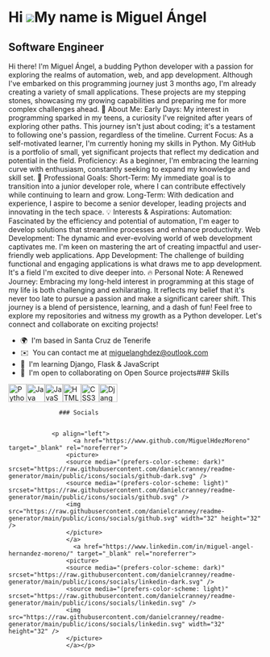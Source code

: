 Hi ![](https://user-images.githubusercontent.com/18350557/176309783-0785949b-9127-417c-8b55-ab5a4333674e.gif)My name is Miguel Ángel
====================================================================================================================================

Software Engineer
-----------------

Hi there! I'm Miguel Ángel, a budding Python developer with a passion for exploring the realms of automation, web, and app development. Although I've embarked on this programming journey just 3 months ago, I'm already creating a variety of small applications. These projects are my stepping stones, showcasing my growing capabilities and preparing me for more complex challenges ahead. 🌟 About Me: Early Days: My interest in programming sparked in my teens, a curiosity I've reignited after years of exploring other paths. This journey isn't just about coding; it's a testament to following one's passion, regardless of the timeline. Current Focus: As a self-motivated learner, I'm currently honing my skills in Python. My GitHub is a portfolio of small, yet significant projects that reflect my dedication and potential in the field. Proficiency: As a beginner, I'm embracing the learning curve with enthusiasm, constantly seeking to expand my knowledge and skill set. 🚀 Professional Goals: Short-Term: My immediate goal is to transition into a junior developer role, where I can contribute effectively while continuing to learn and grow. Long-Term: With dedication and experience, I aspire to become a senior developer, leading projects and innovating in the tech space. 💡 Interests & Aspirations: Automation: Fascinated by the efficiency and potential of automation, I'm eager to develop solutions that streamline processes and enhance productivity. Web Development: The dynamic and ever-evolving world of web development captivates me. I'm keen on mastering the art of creating impactful and user-friendly web applications. App Development: The challenge of building functional and engaging applications is what draws me to app development. It's a field I'm excited to dive deeper into. 🔥 Personal Note: A Renewed Journey: Embracing my long-held interest in programming at this stage of my life is both challenging and exhilarating. It reflects my belief that it's never too late to pursue a passion and make a significant career shift. This journey is a blend of persistence, learning, and a dash of fun! Feel free to explore my repositories and witness my growth as a Python developer. Let's connect and collaborate on exciting projects!

*   🌍  I'm based in Santa Cruz de Tenerife
*   ✉️  You can contact me at [miguelanghdez@outlook.com](mailto:miguelanghdez@outlook.com)
*   🧠  I'm learning Django, Flask & JavaScript
*   🤝  I'm open to collaborating on Open Source projects### Skills 
<p align="left">
<a href="https://www.python.org/" target="_blank" rel="noreferrer"><img src="https://raw.githubusercontent.com/danielcranney/readme-generator/main/public/icons/skills/python-colored.svg" width="36" height="36" alt="Python" /></a><a href="https://www.oracle.com/java/" target="_blank" rel="noreferrer"><img src="https://raw.githubusercontent.com/danielcranney/readme-generator/main/public/icons/skills/java-colored.svg" width="36" height="36" alt="Java" /></a><a href="https://developer.mozilla.org/en-US/docs/Web/JavaScript" target="_blank" rel="noreferrer"><img src="https://raw.githubusercontent.com/danielcranney/readme-generator/main/public/icons/skills/javascript-colored.svg" width="36" height="36" alt="JavaScript" /></a><a href="https://developer.mozilla.org/en-US/docs/Glossary/HTML5" target="_blank" rel="noreferrer"><img src="https://raw.githubusercontent.com/danielcranney/readme-generator/main/public/icons/skills/html5-colored.svg" width="36" height="36" alt="HTML5" /></a><a href="https://www.w3.org/TR/CSS/#css" target="_blank" rel="noreferrer"><img src="https://raw.githubusercontent.com/danielcranney/readme-generator/main/public/icons/skills/css3-colored.svg" width="36" height="36" alt="CSS3" /></a><a href="https://www.djangoproject.com/" target="_blank" rel="noreferrer"><img src="https://raw.githubusercontent.com/danielcranney/readme-generator/main/public/icons/skills/django-colored.svg" width="36" height="36" alt="Django" /></a>
                    </p>
                    
                  ### Socials
                  
                  
                <p align="left">
                      <a href="https://www.github.com/MiguelHdezMoreno" target="_blank" rel="noreferrer">
                    <picture>
                    <source media="(prefers-color-scheme: dark)" srcset="https://raw.githubusercontent.com/danielcranney/readme-generator/main/public/icons/socials/github-dark.svg" />
                    <source media="(prefers-color-scheme: light)" srcset="https://raw.githubusercontent.com/danielcranney/readme-generator/main/public/icons/socials/github.svg" />
                    <img src="https://raw.githubusercontent.com/danielcranney/readme-generator/main/public/icons/socials/github.svg" width="32" height="32" />
                    </picture>
                    </a>
                      <a href="https://www.linkedin.com/in/miguel-angel-hernandez-moreno/" target="_blank" rel="noreferrer">
                    <picture>
                    <source media="(prefers-color-scheme: dark)" srcset="https://raw.githubusercontent.com/danielcranney/readme-generator/main/public/icons/socials/linkedin-dark.svg" />
                    <source media="(prefers-color-scheme: light)" srcset="https://raw.githubusercontent.com/danielcranney/readme-generator/main/public/icons/socials/linkedin.svg" />
                    <img src="https://raw.githubusercontent.com/danielcranney/readme-generator/main/public/icons/socials/linkedin.svg" width="32" height="32" />
                    </picture>
                    </a></p>
